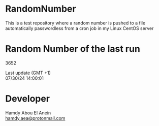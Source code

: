 # RandomNumber    
This is a test repository where a random number is pushed to a file automatically passwordless from a cron job in my Linux CentOS server    
# Random Number of the last run   
3652
      
Last update (GMT +1)    
07/30/24 14:00:01
# Developer    
Hamdy Abou El Anein   
hamdy.aea@protonmail.com
